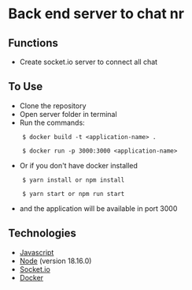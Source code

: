 # Back end server to chat nr

## Functions

- Create socket.io server to connect all chat

## To Use

- Clone the repository
- Open server folder in terminal
- Run the commands:

```
    $ docker build -t <application-name> .

    $ docker run -p 3000:3000 <application-name>
```

- Or if you don't have docker installed

```
    $ yarn install or npm install

    $ yarn start or npm run start
```

- and the application will be available in port 3000

## Technologies

- [Javascript](https://developer.mozilla.org/pt-BR/docs/Web/JavaScript)
- [Node](https://nodejs.org/en) (version 18.16.0)
- [Socket.io](https://socket.io/)
- [Docker](https://www.docker.com/)
